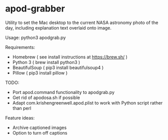 # apod-grabber
Utility to set the Mac desktop to the current NASA astronomy photo of the day, including explanation text overlaid onto image.

Usage:
 python3 apodgrab.py

Requirements:
 - Homebrew ( see install instructions at https://brew.sh/ )
 - Python 3 ( brew install python3 )
 - BeautifulSoup ( pip3 install beautifulsoup4 )
 - Pillow ( pip3 install pillow )

TODO:
 - Port apod.command functionality to apodgrab.py
 - Get rid of apodosa.sh if possible
 - Adapt com.krishengreenwell.apod.plist to work with Python script rather than perl

Feature ideas:
 - Archive captioned images
 - Option to turn off captions
